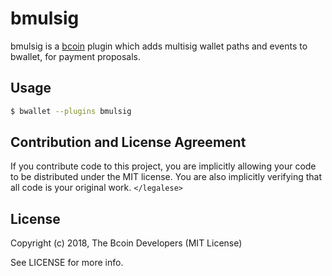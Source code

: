 # bmulsig

bmulsig is a [bcoin][bcoin] plugin which adds multisig wallet paths and events to bwallet, for payment proposals.

## Usage

``` bash
$ bwallet --plugins bmulsig
```

## Contribution and License Agreement

If you contribute code to this project, you are implicitly allowing your code
to be distributed under the MIT license. You are also implicitly verifying that
all code is your original work. `</legalese>`

## License

Copyright (c) 2018, The Bcoin Developers (MIT License)

See LICENSE for more info.

[bcoin]: https://github.com/bcoin-org/bcoin
